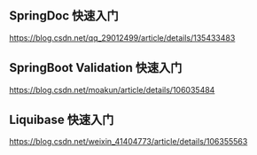 ## SpringDoc 快速入门
https://blog.csdn.net/qq_29012499/article/details/135433483

## SpringBoot Validation 快速入门
https://blog.csdn.net/moakun/article/details/106035484

## Liquibase 快速入门
https://blog.csdn.net/weixin_41404773/article/details/106355563
